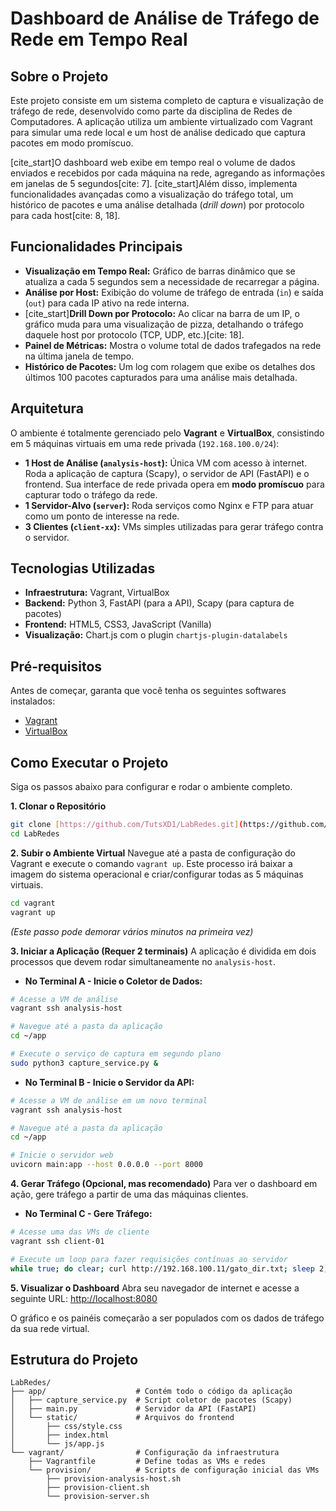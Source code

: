 # Dashboard de Análise de Tráfego de Rede em Tempo Real

## Sobre o Projeto

Este projeto consiste em um sistema completo de captura e visualização de tráfego de rede, desenvolvido como parte da disciplina de Redes de Computadores. A aplicação utiliza um ambiente virtualizado com Vagrant para simular uma rede local e um host de análise dedicado que captura pacotes em modo promíscuo.

[cite_start]O dashboard web exibe em tempo real o volume de dados enviados e recebidos por cada máquina na rede, agregando as informações em janelas de 5 segundos[cite: 7]. [cite_start]Além disso, implementa funcionalidades avançadas como a visualização do tráfego total, um histórico de pacotes e uma análise detalhada (*drill down*) por protocolo para cada host[cite: 8, 18].


## Funcionalidades Principais

- **Visualização em Tempo Real:** Gráfico de barras dinâmico que se atualiza a cada 5 segundos sem a necessidade de recarregar a página.
- **Análise por Host:** Exibição do volume de tráfego de entrada (`in`) e saída (`out`) para cada IP ativo na rede interna.
- [cite_start]**Drill Down por Protocolo:** Ao clicar na barra de um IP, o gráfico muda para uma visualização de pizza, detalhando o tráfego daquele host por protocolo (TCP, UDP, etc.)[cite: 18].
- **Painel de Métricas:** Mostra o volume total de dados trafegados na rede na última janela de tempo.
- **Histórico de Pacotes:** Um log com rolagem que exibe os detalhes dos últimos 100 pacotes capturados para uma análise mais detalhada.

## Arquitetura

O ambiente é totalmente gerenciado pelo **Vagrant** e **VirtualBox**, consistindo em 5 máquinas virtuais em uma rede privada (`192.168.100.0/24`):

- **1 Host de Análise (`analysis-host`):** Única VM com acesso à internet. Roda a aplicação de captura (Scapy), o servidor de API (FastAPI) e o frontend. Sua interface de rede privada opera em **modo promíscuo** para capturar todo o tráfego da rede.
- **1 Servidor-Alvo (`server`):** Roda serviços como Nginx e FTP para atuar como um ponto de interesse na rede.
- **3 Clientes (`client-xx`):** VMs simples utilizadas para gerar tráfego contra o servidor.

## Tecnologias Utilizadas

- **Infraestrutura:** Vagrant, VirtualBox
- **Backend:** Python 3, FastAPI (para a API), Scapy (para captura de pacotes)
- **Frontend:** HTML5, CSS3, JavaScript (Vanilla)
- **Visualização:** Chart.js com o plugin `chartjs-plugin-datalabels`

## Pré-requisitos

Antes de começar, garanta que você tenha os seguintes softwares instalados:
- [Vagrant](https://www.vagrantup.com/downloads)
- [VirtualBox](https://www.virtualbox.org/wiki/Downloads)

## Como Executar o Projeto

Siga os passos abaixo para configurar e rodar o ambiente completo.

**1. Clonar o Repositório**
```bash
git clone [https://github.com/TutsXD1/LabRedes.git](https://github.com/TutsXD1/LabRedes.git)
cd LabRedes
```

**2. Subir o Ambiente Virtual**
Navegue até a pasta de configuração do Vagrant e execute o comando `vagrant up`. Este processo irá baixar a imagem do sistema operacional e criar/configurar todas as 5 máquinas virtuais.
```bash
cd vagrant
vagrant up
```
*(Este passo pode demorar vários minutos na primeira vez)*

**3. Iniciar a Aplicação (Requer 2 terminais)**
A aplicação é dividida em dois processos que devem rodar simultaneamente no `analysis-host`.

- **No Terminal A - Inicie o Coletor de Dados:**
```bash
# Acesse a VM de análise
vagrant ssh analysis-host

# Navegue até a pasta da aplicação
cd ~/app

# Execute o serviço de captura em segundo plano
sudo python3 capture_service.py &
```

- **No Terminal B - Inicie o Servidor da API:**
```bash
# Acesse a VM de análise em um novo terminal
vagrant ssh analysis-host

# Navegue até a pasta da aplicação
cd ~/app

# Inicie o servidor web
uvicorn main:app --host 0.0.0.0 --port 8000
```

**4. Gerar Tráfego (Opcional, mas recomendado)**
Para ver o dashboard em ação, gere tráfego a partir de uma das máquinas clientes.

- **No Terminal C - Gere Tráfego:**
```bash
# Acesse uma das VMs de cliente
vagrant ssh client-01

# Execute um loop para fazer requisições contínuas ao servidor
while true; do clear; curl http://192.168.100.11/gato_dir.txt; sleep 2; clear; curl http://192.168.100.11/gato_esq.txt; sleep 2; done
```

**5. Visualizar o Dashboard**
Abra seu navegador de internet e acesse a seguinte URL:
[http://localhost:8080](http://localhost:8080)

O gráfico e os painéis começarão a ser populados com os dados de tráfego da sua rede virtual.

## Estrutura do Projeto

```
LabRedes/
├── app/                    # Contém todo o código da aplicação
│   ├── capture_service.py  # Script coletor de pacotes (Scapy)
│   ├── main.py             # Servidor da API (FastAPI)
│   └── static/             # Arquivos do frontend
│       ├── css/style.css
│       ├── index.html
│       └── js/app.js
└── vagrant/                # Configuração da infraestrutura
    ├── Vagrantfile         # Define todas as VMs e redes
    └── provision/          # Scripts de configuração inicial das VMs
        ├── provision-analysis-host.sh
        ├── provision-client.sh
        └── provision-server.sh
```
